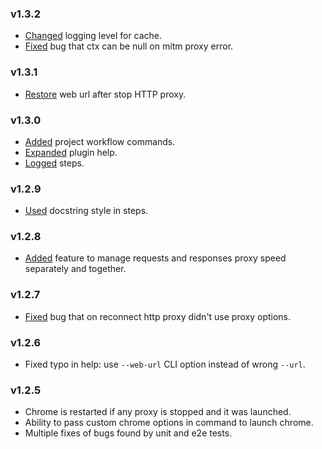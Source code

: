 ### v1.3.2

- [Changed](https://github.com/glacejs/glace-proxy/commit/b937f451382e979bd0c32d024f37784a7969c4c4) logging level for cache.
- [Fixed](https://github.com/glacejs/glace-proxy/commit/e5b52d86e6cb16940dec0efb43d98e15f4c8aed0) bug that ctx can be null on mitm proxy error.

### v1.3.1

- [Restore](https://github.com/glacejs/glace-proxy/commit/0d713af7b8b64d93c42f31be5ce09574a4d5e02c) web url after stop HTTP proxy.

### v1.3.0

- [Added](https://github.com/glacejs/glace-proxy/commit/d99e368909b55978f2b00664bb010b9320e9c03c) project workflow commands.
- [Expanded](https://github.com/glacejs/glace-proxy/commit/d99e368909b55978f2b00664bb010b9320e9c03c) plugin help.
- [Logged](https://github.com/glacejs/glace-proxy/commit/4d5fd832cedb45a0edffd437593adf06a51301f7) steps.

### v1.2.9

- [Used](https://github.com/glacejs/glace-proxy/commit/5cbaf120c8c93c61b4e99890ff3a697e8eba277d) docstring style in steps.

### v1.2.8

- [Added](https://github.com/glacejs/glace-proxy/commit/72aefab361c2266ff365044abb36592807ded232) feature to manage requests and responses proxy speed separately and together.

### v1.2.7

- [Fixed](https://github.com/glacejs/glace-proxy/commit/5159b0952d1b921b6b660308e280167ccd2352ff) bug that on reconnect http proxy didn't use proxy options.

### v1.2.6

- Fixed typo in help: use `--web-url` CLI option instead of wrong `--url`.

### v1.2.5

- Chrome is restarted if any proxy is stopped and it was launched.
- Ability to pass custom chrome options in command to launch chrome.
- Multiple fixes of bugs found by unit and e2e tests.
